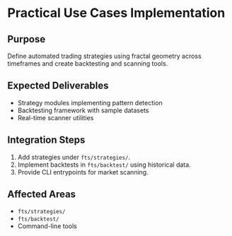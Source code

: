 # Practical Use Cases Implementation

## Purpose
Define automated trading strategies using fractal geometry across timeframes and create backtesting and scanning tools.

## Expected Deliverables
- Strategy modules implementing pattern detection
- Backtesting framework with sample datasets
- Real-time scanner utilities

## Integration Steps
1. Add strategies under `fts/strategies/`.
2. Implement backtests in `fts/backtest/` using historical data.
3. Provide CLI entrypoints for market scanning.

## Affected Areas
- `fts/strategies/`
- `fts/backtest/`
- Command-line tools
